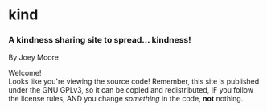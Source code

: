 # kind
### A kindness sharing site to spread... kindness!
By Joey Moore

Welcome!<br>
Looks like you're viewing the source code! Remember, this site is published under the GNU GPLv3, so it can be copied and redistributed, IF you follow the license rules, AND you change *something* in the code, __not__ nothing.
